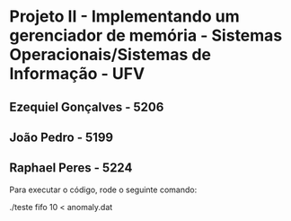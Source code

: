 # Projeto II - Implementando um gerenciador de memória - Sistemas Operacionais/Sistemas de Informação - UFV

## Ezequiel Gonçalves - 5206

## João Pedro - 5199

## Raphael Peres - 5224

Para executar o código, rode o seguinte comando:

./teste fifo 10 < anomaly.dat